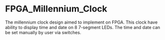 # FPGA_Millennium_Clock
The millennium clock design aimed to implement on FPGA. This clock have ability to display time and date on 8 7-segment LEDs. The time and date can be set manually by user via switches.
